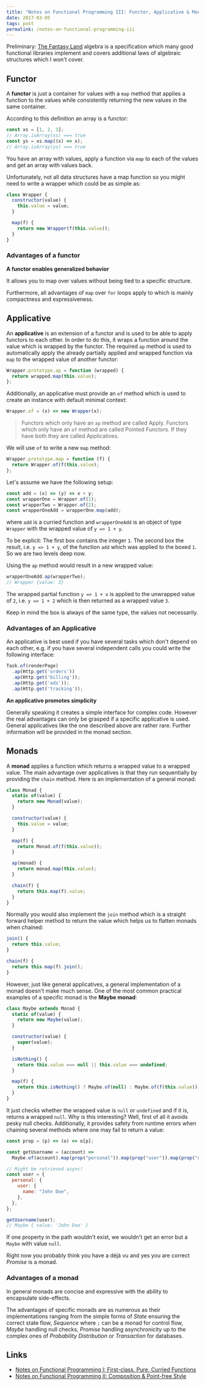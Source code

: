 ```yaml
---
title: "Notes on Functional Programming III: Functor, Applicative & Monad"
date: 2017-03-05
tags: post
permalink: /notes-on-functional-programming-iii
---
```


Preliminary: [The Fantasy Land](https://github.com/fantasyland/fantasy-land) algebra is a specification which many good functional libraries implement and covers additional laws of algebraic structures which I won't cover.

## Functor

A **functor** is just a container for values with a `map` method that applies a function to the values while consistently returning the new values in the same container.

According to this definition an array is a functor:

```js
const xs = [1, 2, 3];
// Array.isArray(xs) === true
const ys = xs.map((x) => x);
// Array.isArray(ys) === true
```

You have an array with values, apply a function via `map` to each of the values and get an array with values back.

Unfortunately, not all data structures have a map function so you might need to write a wrapper which could be as simple as:

```js
class Wrapper {
  constructor(value) {
    this.value = value;
  }

  map(f) {
    return new Wrapper(f(this.value));
  }
}
```

### Advantages of a functor

**A functor enables generalized behavior**

It allows you to map over values without being tied to a specific structure.

Furthermore, all advantages of `map` over `for` loops apply to which is mainly compactness and expressiveness.

## Applicative

An **applicative** is an extension of a functor and is used to be able to apply functors to each other. In order to do this, it wraps a function around the value which is wrapped by the functor. The required `ap` method is used to automatically apply the already partially applied and wrapped function via `map` to the wrapped value of another functor:

```js
Wrapper.prototype.ap = function (wrapped) {
  return wrapped.map(this.value);
};
```

Additionally, an applicative must provide an `of` method which is used to create an instance with default minimal context:

```js
Wrapper.of = (x) => new Wrapper(x);
```

> Functors which only have an `ap` method are called Apply. Functors which only have an `of` method are called Pointed Functors. If they have both they are called Applicatives.

We will use `of` to write a new `map` method:

```js
Wrapper.prototype.map = function (f) {
  return Wrapper.of(f(this.value);
};
```

Let's assume we have the following setup:

```js
const add = (x) => (y) => x + y;
const wrapperOne = Wrapper.of(1);
const wrapperTwo = Wrapper.of(2);
const wrapperOneAdd = wrapperOne.map(add);
```

where `add` is a curried function and `wrapperOneAdd` is an object of type `Wrapper` with the wrapped value of `y => 1 + y`.

To be explicit:
The first box contains the integer `1`. The second box the result, i.e. `y => 1 + y`, of the function `add` which was applied to the boxed `1`. So we are two levels deep now.

Using the `ap` method would result in a new wrapped value:

```js
wrapperOneAdd.ap(wrapperTwo);
// Wrapper {value: 3}
```

The wrapped partial function `y => 1 + x` is applied to the unwrapped value of `2`, i.e. `y => 1 + 2` which is then returned as a wrapped value `3`.

Keep in mind the box is always of the same type, the values not necessarily.

### Advantages of an Applicative

An applicative is best used if you have several tasks which don't depend on each other, e.g. if you have several independent calls you could write the following interface:

```js
Task.of(renderPage)
  .ap(Http.get('orders'))
  .ap(Http.get('billing'));
  .ap(Http.get('ads'));
  .ap(Http.get('tracking'));
```

**An applicative promotes simplicity**

Generally speaking it creates a simple interface for complex code. However the real advantages can only be grasped if a specific applicative is used. General applicatives like the one described above are rather rare. Further information will be provided in the monad section.

## Monads

A **monad** applies a function which returns a wrapped value to a wrapped value. The main advantage over applicatives is that they run sequentially by providing the `chain` method. Here is an implementation of a general monad:

```js
class Monad {
  static of(value) {
    return new Monad(value);
  }

  constructor(value) {
    this.value = value;
  }

  map(f) {
    return Monad.of(f(this.value));
  }

  ap(monad) {
    return monad.map(this.value);
  }

  chain(f) {
    return this.map(f).value;
  }
}
```

Normally you would also implement the `join` method which is a straight forward helper method to return the value which helps us to flatten monads when chained:

```js
join() {
  return this.value;
}

chain(f) {
  return this.map(f).join();
}
```

However, just like general applicatives, a general implementation of a monad doesn't make much sense. One of the most common practical examples of a specific monad is the **Maybe monad**:

```js
class Maybe extends Monad {
  static of(value) {
    return new Maybe(value);
  }

  constructor(value) {
    super(value);
  }

  isNothing() {
    return this.value === null || this.value === undefined;
  }

  map(f) {
    return this.isNothing() ? Maybe.of(null) : Maybe.of(f(this.value));
  }
}
```

It just checks whether the wrapped value is `null` or `undefined` and if it is, returns a wrapped `null`. Why is this interesting? Well, first of all it avoids pesky null checks. Additionally, it provides safety from runtime errors when chaining several methods where one may fail to return a value:

```js
const prop = (p) => (o) => o[p];

const getUsername = (account) =>
  Maybe.of(account).map(prop("personal")).map(prop("user")).map(prop("name"));

// Might be retrieved async!
const user = {
  personal: {
    user: {
      name: "John Doe",
    },
  },
};

getUsername(user);
// Maybe { value: 'John Doe' }
```

If one property in the path wouldn't exist, we wouldn't get an error but a `Maybe` with value `null`.

Right now you probably think you have a déjà vu and yes you are correct _Promise_ is a monad.

### Advantages of a monad

In general monads are concise and expressive with the ability to encapsulate side-effects.

The advantages of specific monads are as numerous as their implementations ranging from the simple forms of _State_ ensuring the correct state flow, _Sequence_ where `;` can be a monad for control flow, _Maybe_ handling null checks, _Promise_ handling asynchronicity up to the complex ones of _Probability Distribution_ or _Transaction_ for databases.

## Links

- [Notes on Functional Programming I: First-class, Pure, Curried Functions](/notes-on-functional-programming-i)
- [Notes on Functional Programming II: Composition & Point-free Style](/notes-on-functional-programming-ii)
